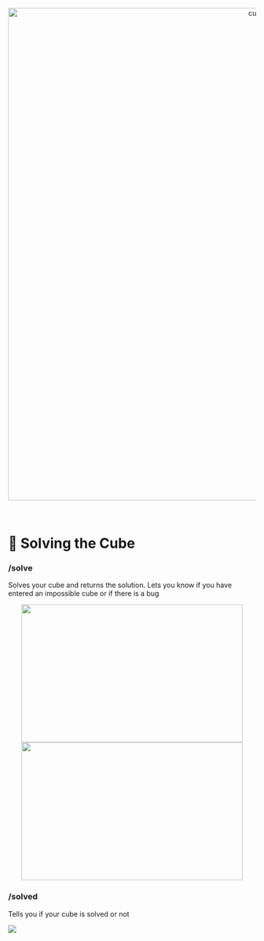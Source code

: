 <p align="center">
  <img width="1000" src="https://cdn.discordapp.com/attachments/812010489248088088/878341674269548554/cfop.png" alt="cubot">
</p>
<br> 

# 🧠 Solving the Cube 

### /solve
Solves your cube and returns the solution. 
Lets you know if you have entered an impossible cube or if there is a bug

<div align = "center"> 
<img width="450" height = "280" src= "https://cdn.discordapp.com/attachments/812010489248088088/878893412680626196/AJIDNCP0zq_-_Copy.gif">  
<img width="450" height="280" src= "https://cdn.discordapp.com/attachments/812010489248088088/878894016480034826/I0VtiXR0WV.gif">  
</div> 
 
### /solved 
Tells you if your cube is solved or not

![](https://cdn.discordapp.com/attachments/812010489248088088/879351596960591932/Discord_D4hTgE7fNB.png) 

